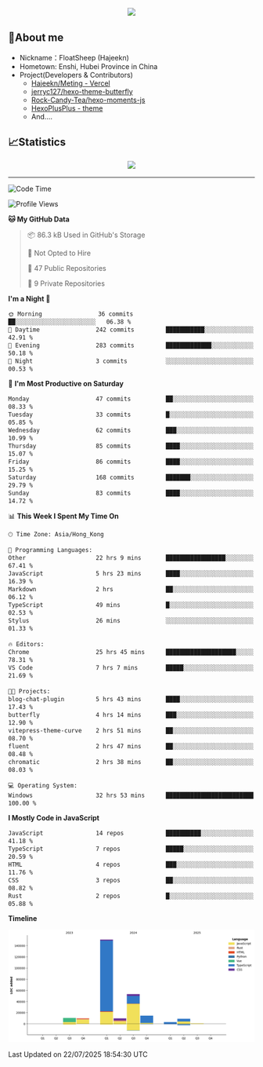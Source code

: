 <p align="center">
   <a href="https://git.io/typing-svg"><img src="https://readme-typing-svg.demolab.com?font=Fira+Code&pause=1000&color=F7DD11&center=true&vCenter=true&width=435&lines=Floating+in+the+clouds~;I'm+glad+to+meet+you+again" /></a>
</p>

## 🥱About me

- Nickname：FloatSheep (Hajeekn)
- Hometown: Enshi, Hubei Province in China
- Project(Developers & Contributors)
   - [Hajeekn/Meting - Vercel](https://github.com/hajeekn/vercel-meting)
   - [jerryc127/hexo-theme-butterfly](https://github.com/jerryc127/hexo-theme-butterfly)
   - [Rock-Candy-Tea/hexo-moments-js](https://github.com/Rock-Candy-Tea/hexo-moments-js)
   - [HexoPlusPlus - theme](https://github.com/HexoPlusPlus/HexoPlusPlus)
   - And....


## 📈Statistics

<div align="center">
<img src="https://github-readme-stats-git-masterrstaa-rickstaa.vercel.app/api?username=FloatSheep" />
</div>

---

<!--START_SECTION:waka-->
![Code Time](http://img.shields.io/badge/Code%20Time-456%20hrs-blue)

![Profile Views](http://img.shields.io/badge/Profile%20Views-0-blue)

**🐱 My GitHub Data** 

> 📦 86.3 kB Used in GitHub's Storage 
 > 
> 🚫 Not Opted to Hire
 > 
> 📜 47 Public Repositories 
 > 
> 🔑 9 Private Repositories 
 > 
**I'm a Night 🦉** 

```text
🌞 Morning                36 commits          ██░░░░░░░░░░░░░░░░░░░░░░░   06.38 % 
🌆 Daytime                242 commits         ███████████░░░░░░░░░░░░░░   42.91 % 
🌃 Evening                283 commits         █████████████░░░░░░░░░░░░   50.18 % 
🌙 Night                  3 commits           ░░░░░░░░░░░░░░░░░░░░░░░░░   00.53 % 
```
📅 **I'm Most Productive on Saturday** 

```text
Monday                   47 commits          ██░░░░░░░░░░░░░░░░░░░░░░░   08.33 % 
Tuesday                  33 commits          █░░░░░░░░░░░░░░░░░░░░░░░░   05.85 % 
Wednesday                62 commits          ███░░░░░░░░░░░░░░░░░░░░░░   10.99 % 
Thursday                 85 commits          ████░░░░░░░░░░░░░░░░░░░░░   15.07 % 
Friday                   86 commits          ████░░░░░░░░░░░░░░░░░░░░░   15.25 % 
Saturday                 168 commits         ███████░░░░░░░░░░░░░░░░░░   29.79 % 
Sunday                   83 commits          ████░░░░░░░░░░░░░░░░░░░░░   14.72 % 
```


📊 **This Week I Spent My Time On** 

```text
🕑︎ Time Zone: Asia/Hong_Kong

💬 Programming Languages: 
Other                    22 hrs 9 mins       █████████████████░░░░░░░░   67.41 % 
JavaScript               5 hrs 23 mins       ████░░░░░░░░░░░░░░░░░░░░░   16.39 % 
Markdown                 2 hrs               ██░░░░░░░░░░░░░░░░░░░░░░░   06.12 % 
TypeScript               49 mins             █░░░░░░░░░░░░░░░░░░░░░░░░   02.53 % 
Stylus                   26 mins             ░░░░░░░░░░░░░░░░░░░░░░░░░   01.33 % 

🔥 Editors: 
Chrome                   25 hrs 45 mins      ████████████████████░░░░░   78.31 % 
VS Code                  7 hrs 7 mins        █████░░░░░░░░░░░░░░░░░░░░   21.69 % 

🐱‍💻 Projects: 
blog-chat-plugin         5 hrs 43 mins       ████░░░░░░░░░░░░░░░░░░░░░   17.43 % 
butterfly                4 hrs 14 mins       ███░░░░░░░░░░░░░░░░░░░░░░   12.90 % 
vitepress-theme-curve    2 hrs 51 mins       ██░░░░░░░░░░░░░░░░░░░░░░░   08.70 % 
fluent                   2 hrs 47 mins       ██░░░░░░░░░░░░░░░░░░░░░░░   08.48 % 
chromatic                2 hrs 38 mins       ██░░░░░░░░░░░░░░░░░░░░░░░   08.03 % 

💻 Operating System: 
Windows                  32 hrs 53 mins      █████████████████████████   100.00 % 
```

**I Mostly Code in JavaScript** 

```text
JavaScript               14 repos            ██████████░░░░░░░░░░░░░░░   41.18 % 
TypeScript               7 repos             █████░░░░░░░░░░░░░░░░░░░░   20.59 % 
HTML                     4 repos             ███░░░░░░░░░░░░░░░░░░░░░░   11.76 % 
CSS                      3 repos             ██░░░░░░░░░░░░░░░░░░░░░░░   08.82 % 
Rust                     2 repos             █░░░░░░░░░░░░░░░░░░░░░░░░   05.88 % 
```



**Timeline**

![Lines of Code chart](https://raw.githubusercontent.com/FloatSheep/FloatSheep/main/assets/bar_graph.png)


 Last Updated on 22/07/2025 18:54:30 UTC
<!--END_SECTION:waka-->


